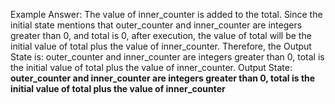 Example Answer: 
The value of inner_counter is added to the total. Since the initial state mentions that outer_counter and inner_counter are integers greater than 0, and total is 0, after execution, the value of total will be the initial value of total plus the value of inner_counter. Therefore, the Output State is: outer_counter and inner_counter are integers greater than 0, total is the initial value of total plus the value of inner_counter.
Output State: **outer_counter and inner_counter are integers greater than 0, total is the initial value of total plus the value of inner_counter**